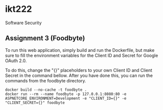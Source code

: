 # ikt222
Software Security 

## Assignment 3 (Foodbyte)
To run this web application, simply build and run the Dockerfile, but make sure to fill the environment variables for the Client ID and Secret for Google OAuth 2.0.

To do this, change the "{}" placeholders to your own Client ID and Client Secret in the command bellow. After you have done this, you can run the commands from the foodbyte directory.
```shell
docker build --no-cache -t foodbyte .
docker run --rm --name foodbyte -p 127.0.0.1:8080:80 -e ASPNETCORE_ENVIRONMENT=Development -e "CLIENT_ID={}" -e "CLIENT_SECRET={}" foodbyte
```
